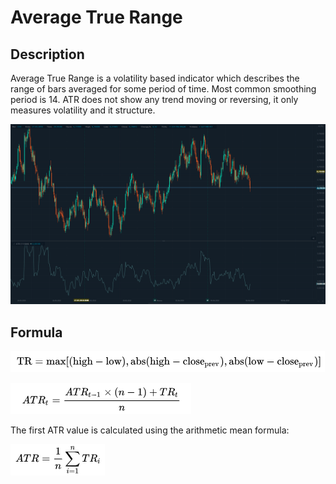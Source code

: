 # Average True Range

## Description 

Average True Range is a volatility based indicator which describes the range of  bars averaged for some period of time. Most common smoothing period is 14. ATR does not show any trend moving or reversing, it only measures volatility and it structure.

![](../../../../.gitbook/assets/screenshot_3%20%281%29.png)

## Formula

![](../../../../.gitbook/assets/image%20%284%29.png)

![](../../../../.gitbook/assets/image%20%282%29.png)

 The first ATR value is calculated using the arithmetic mean formula:

![](../../../../.gitbook/assets/image%20%283%29.png)

